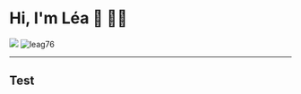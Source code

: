 # Hi, I'm Léa 👋 👩‍💻

<img src="picture/Sanstitre.png">

<img src="https://komarev.com/ghpvc/?username=leag76&label=Profile%20views&color=0e75b6&style=flat" alt="leag76" />

---

## Test